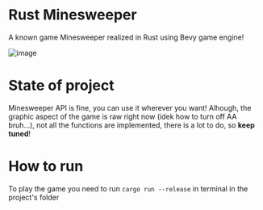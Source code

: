 # Rust Minesweeper
A known game Minesweeper realized in Rust using Bevy game engine!

![image](https://user-images.githubusercontent.com/67521698/205448001-e981e8f9-f972-4709-a839-2490f6b9b9ec.png)

# State of project
Minesweeper API is fine, you can use it wherever you want! Alhough, the graphic aspect of the game is raw right now (idek how to turn off AA bruh...), not all the functions are implemented, there is a lot to do, so **keep tuned**!

# How to run
To play the game you need to run `cargo run --release` in terminal in the project's folder
